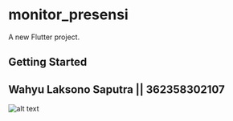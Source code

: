 # monitor_presensi

A new Flutter project.

## Getting Started

## Wahyu Laksono Saputra || 362358302107

![alt text](assets/praktikum.prak1.png)